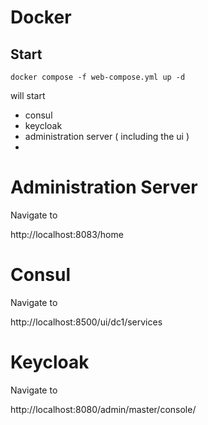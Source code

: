 # Docker

## Start

`docker compose -f web-compose.yml up -d`

will start
- consul
- keycloak
- administration server ( including the ui )
- 
# Administration Server

Navigate to

http://localhost:8083/home

# Consul

Navigate to

http://localhost:8500/ui/dc1/services

# Keycloak

Navigate to

http://localhost:8080/admin/master/console/